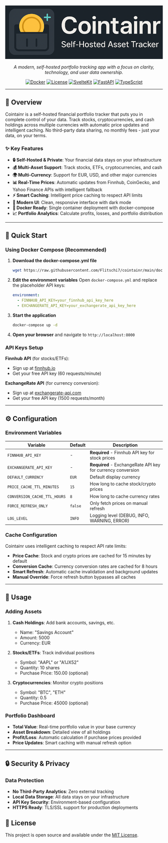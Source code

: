 <div align="center">

![Cointainr Logo](./assets/logo.png)

_A modern, self-hosted portfolio tracking app with a focus on clarity, technology, and user data ownership._

[![Docker](https://img.shields.io/badge/Docker-Ready-blue?logo=docker)](https://hub.docker.com)
[![License](https://img.shields.io/badge/License-Open%20Source-green)](#license)
[![SvelteKit](https://img.shields.io/badge/Frontend-SvelteKit-orange?logo=svelte)](https://kit.svelte.dev)
[![FastAPI](https://img.shields.io/badge/Backend-FastAPI-green?logo=fastapi)](https://fastapi.tiangolo.com)
[![TypeScript](https://img.shields.io/badge/TypeScript-Ready-blue?logo=typescript)](https://www.typescriptlang.org)

</div>

---

## 📖 Overview

Cointainr is a self-hosted financial portfolio tracker that puts you in complete control of your data. Track stocks, cryptocurrencies, and cash holdings across multiple currencies with automatic price updates and intelligent caching. No third-party data sharing, no monthly fees - just your data, on your terms.

### ✨ Key Features

- **🔒 Self-Hosted & Private**: Your financial data stays on your infrastructure
- **💰 Multi-Asset Support**: Track stocks, ETFs, cryptocurrencies, and cash
- **🌍 Multi-Currency**: Support for EUR, USD, and other major currencies
- **📊 Real-Time Prices**: Automatic updates from Finnhub, CoinGecko, and Yahoo Finance APIs with intelligent fallback
- **⚡ Smart Caching**: Intelligent price caching to respect API limits
- **🎨 Modern UI**: Clean, responsive interface with dark mode
- **🐳 Docker Ready**: Single container deployment with docker-compose
- **📈 Portfolio Analytics**: Calculate profits, losses, and portfolio distribution

---

## 🚀 Quick Start

### Using Docker Compose (Recommended)

1. **Download the docker-compose.yml file**

   ```bash
   wget https://raw.githubusercontent.com/Flitschi7/cointainr/main/docker-compose.yml
   ```

2. **Edit the environment variables**
   Open `docker-compose.yml` and replace the placeholder API keys:

   ```yaml
   environment:
     - FINNHUB_API_KEY=your_finnhub_api_key_here
     - EXCHANGERATE_API_KEY=your_exchangerate_api_key_here
   ```

3. **Start the application**

   ```bash
   docker-compose up -d
   ```

4. **Open your browser** and navigate to `http://localhost:8000`

### API Keys Setup

**Finnhub API** (for stocks/ETFs):

- Sign up at [finnhub.io](https://finnhub.io/)
- Get your free API key (60 requests/minute)

**ExchangeRate API** (for currency conversion):

- Sign up at [exchangerate-api.com](https://exchangerate-api.com/)
- Get your free API key (1500 requests/month)

---

## ⚙️ Configuration

### Environment Variables

| Variable                     | Default | Description                                                 |
| ---------------------------- | ------- | ----------------------------------------------------------- |
| `FINNHUB_API_KEY`            | -       | **Required** - Finnhub API key for stock prices             |
| `EXCHANGERATE_API_KEY`       | -       | **Required** - ExchangeRate API key for currency conversion |
| `DEFAULT_CURRENCY`           | `EUR`   | Default display currency                                    |
| `PRICE_CACHE_TTL_MINUTES`    | `15`    | How long to cache stock/crypto prices                       |
| `CONVERSION_CACHE_TTL_HOURS` | `8`     | How long to cache currency rates                            |
| `FORCE_REFRESH_ONLY`         | `false` | Only fetch prices on manual refresh                         |
| `LOG_LEVEL`                  | `INFO`  | Logging level (DEBUG, INFO, WARNING, ERROR)                 |

### Cache Configuration

Cointainr uses intelligent caching to respect API rate limits:

- **Price Cache**: Stock and crypto prices are cached for 15 minutes by default
- **Conversion Cache**: Currency conversion rates are cached for 8 hours
- **Smart Refresh**: Automatic cache invalidation and background updates
- **Manual Override**: Force refresh button bypasses all caches

---

## 📱 Usage

### Adding Assets

1. **Cash Holdings**: Add bank accounts, savings, etc.

   - Name: "Savings Account"
   - Amount: 5000
   - Currency: EUR

2. **Stocks/ETFs**: Track individual positions

   - Symbol: "AAPL" or "A1JX52"
   - Quantity: 10 shares
   - Purchase Price: 150.00 (optional)

3. **Cryptocurrencies**: Monitor crypto positions
   - Symbol: "BTC", "ETH"
   - Quantity: 0.5
   - Purchase Price: 45000 (optional)

### Portfolio Dashboard

- **Total Value**: Real-time portfolio value in your base currency
- **Asset Breakdown**: Detailed view of all holdings
- **Profit/Loss**: Automatic calculation if purchase prices provided
- **Price Updates**: Smart caching with manual refresh option

---

## 🔒 Security & Privacy

### Data Protection

- **No Third-Party Analytics**: Zero external tracking
- **Local Data Storage**: All data stays on your infrastructure
- **API Key Security**: Environment-based configuration
- **HTTPS Ready**: TLS/SSL support for production deployments

## 📄 License

This project is open source and available under the [MIT License](LICENSE).
